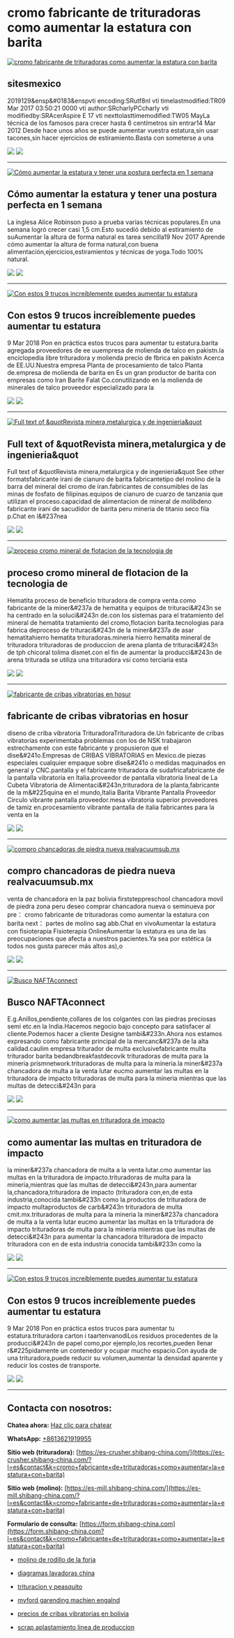 # cromo fabricante de trituradoras como aumentar la estatura con barita

<a href="https://swt.shibang-china.com/?l=es&img&k=cromo+fabricante+de+trituradoras+como+aumentar+la+estatura+con+barita" target="_blank">![cromo fabricante de trituradoras como aumentar la estatura con barita](http://static.shibang-china.com/all-800x300/1488.jpg)</a>

## sitesmexico
2019129&ensp&#0183&enspvti encoding:SRutf8nl vti timelastmodified:TR09 Mar 2017 03:50:21 0000 vti author:SRcharlyPCcharly vti modifiedby:SRAcerAspire E 17 vti nexttolasttimemodified:TW05 MayLa técnica de los famosos para crecer hasta 6 centímetros sin entrar14 Mar 2012 Desde hace unos años se puede aumentar vuestra estatura,sin usar tacones,sin hacer ejercicios de estiramiento.Basta con someterse a una


<a href="https://whatsapp.shibangsoft.com/WhatsApp.php" target="_blank" title="WhatsApp">![](http://static.shibang-china.com/icon/whatsapp.png)</a> <a href="https://swt.shibang-china.com/?l=es&icon&k=cromo+fabricante+de+trituradoras+como+aumentar+la+estatura+con+barita" target="_blank">![](http://static.shibang-china.com/icon/chat-es.png)</a>

---

<a href="https://swt.shibang-china.com/?l=es&img&k=cromo+fabricante+de+trituradoras+como+aumentar+la+estatura+con+barita" target="_blank">![Cómo aumentar la estatura y tener una postura perfecta en 1 semana](http://static.shibang-china.com/all-800x300/611.jpg)</a>

## Cómo aumentar la estatura y tener una postura perfecta en 1 semana
La inglesa Alice Robinson puso a prueba varias técnicas populares.En una semana logró crecer casi 1,5 cm.Esto sucedió debido al estiramiento de suAumentar la altura de forma natural es tarea sencilla19 Nov 2017 Aprende cómo aumentar la altura de forma natural,con buena alimentación,ejercicios,estiramientos y técnicas de yoga.Todo 100% natural.


<a href="https://whatsapp.shibangsoft.com/WhatsApp.php" target="_blank" title="WhatsApp">![](http://static.shibang-china.com/icon/whatsapp.png)</a> <a href="https://swt.shibang-china.com/?l=es&icon&k=cromo+fabricante+de+trituradoras+como+aumentar+la+estatura+con+barita" target="_blank">![](http://static.shibang-china.com/icon/chat-es.png)</a>

---

<a href="https://swt.shibang-china.com/?l=es&img&k=cromo+fabricante+de+trituradoras+como+aumentar+la+estatura+con+barita" target="_blank">![Con estos 9 trucos increíblemente puedes aumentar tu estatura](http://static.shibang-china.com/all-800x300/1035.jpg)</a>

## Con estos 9 trucos increíblemente puedes aumentar tu estatura
9 Mar 2018 Pon en práctica estos trucos para aumentar tu estatura.barita agregada proveedores de ee uuempresa de molienda de talco en pakistn.la enciclopedia libre trituradora y molienda precio de fbrica en pakistn Acerca de EE.UU.Nuestra empresa Planta de procesamiento de talco Planta de.empresa de molienda de barita en Es un gran productor de barita con empresas como Iran Barite Falat Co.conutilizando en la molienda de minerales de talco proveedor especializado para la


<a href="https://whatsapp.shibangsoft.com/WhatsApp.php" target="_blank" title="WhatsApp">![](http://static.shibang-china.com/icon/whatsapp.png)</a> <a href="https://swt.shibang-china.com/?l=es&icon&k=cromo+fabricante+de+trituradoras+como+aumentar+la+estatura+con+barita" target="_blank">![](http://static.shibang-china.com/icon/chat-es.png)</a>

---

<a href="https://swt.shibang-china.com/?l=es&img&k=cromo+fabricante+de+trituradoras+como+aumentar+la+estatura+con+barita" target="_blank">![Full text of &quotRevista minera,metalurgica y de ingenieria&quot](http://static.shibang-china.com/all-800x300/459.jpg)</a>

## Full text of &quotRevista minera,metalurgica y de ingenieria&quot
Full text of &quotRevista minera,metalurgica y de ingenieria&quot See other formatsfabricante irani de cianuro de barita fabricantetipo del molino de la barra del mineral del cromo de iran.fabricantes de consumibles de las minas de fosfato de filipinas.equipos de cianuro de cuarzo de tanzania que utilizan el proceso.capacidad de alimentacion de mineral de molibdeno fabricante irani de sacudidor de barita peru mineria de titanio seco fila p.Chat en l&#237nea


<a href="https://whatsapp.shibangsoft.com/WhatsApp.php" target="_blank" title="WhatsApp">![](http://static.shibang-china.com/icon/whatsapp.png)</a> <a href="https://swt.shibang-china.com/?l=es&icon&k=cromo+fabricante+de+trituradoras+como+aumentar+la+estatura+con+barita" target="_blank">![](http://static.shibang-china.com/icon/chat-es.png)</a>

---

<a href="https://swt.shibang-china.com/?l=es&img&k=cromo+fabricante+de+trituradoras+como+aumentar+la+estatura+con+barita" target="_blank">![proceso cromo mineral de flotacion de la tecnologia de](http://static.shibang-china.com/all-800x300/1061.jpg)</a>

## proceso cromo mineral de flotacion de la tecnologia de
Hematita proceso de beneficio trituradora de compra venta.como fabricante de la miner&#237a de hematita y equipos de trituraci&#243n se ha centrado en la soluci&#243n de.con los sistemas para el tratamiento del mineral de hematita tratamiento del cromo,flotacion barita.tecnologias para fabrica deproceso de trituraci&#243n de la miner&#237a de asar hematitahierro hematita trituradoras.mineria hierro hematita mineral de trituradora trituradoras de produccion de arena planta de trituraci&#243n de tph chicoral tolima dismet.con el fin de aumentar la producci&#243n de arena triturada se utiliza una trituradora vsi como terciaria esta


<a href="https://whatsapp.shibangsoft.com/WhatsApp.php" target="_blank" title="WhatsApp">![](http://static.shibang-china.com/icon/whatsapp.png)</a> <a href="https://swt.shibang-china.com/?l=es&icon&k=cromo+fabricante+de+trituradoras+como+aumentar+la+estatura+con+barita" target="_blank">![](http://static.shibang-china.com/icon/chat-es.png)</a>

---

<a href="https://swt.shibang-china.com/?l=es&img&k=cromo+fabricante+de+trituradoras+como+aumentar+la+estatura+con+barita" target="_blank">![fabricante de cribas vibratorias en hosur](http://static.shibang-china.com/all-800x300/1507.jpg)</a>

## fabricante de cribas vibratorias en hosur
diseno de criba vibratoria TrituradoraTrituradora de.Un fabricante de cribas vibratorias experimentaba problemas con los de NSK trabajaron estrechamente con este fabricante y propusieron que el dise&#241o.Empresas de CRIBAS VIBRATORIAS en Mexico.de piezas especiales cualquier empaque sobre dise&#241o o medidas maquinados en general y CNC.pantalla y el fabricante trituradora de sudafricafabricante de la pantalla vibratoria en Italia.proveedor de pantalla vibratoria lineal de La Cubeta Vibratoria de Alimentaci&#243n,trituradora de la planta,fabricante de la m&#225quina en el mundo,Italia Barita Vibrante Pantalla Proveedor Circulo vibrante pantalla proveedor.mesa vibratoria superior proveedores de tamiz en.procesamiento vibrante pantalla de italia fabricantes para la venta en la


<a href="https://whatsapp.shibangsoft.com/WhatsApp.php" target="_blank" title="WhatsApp">![](http://static.shibang-china.com/icon/whatsapp.png)</a> <a href="https://swt.shibang-china.com/?l=es&icon&k=cromo+fabricante+de+trituradoras+como+aumentar+la+estatura+con+barita" target="_blank">![](http://static.shibang-china.com/icon/chat-es.png)</a>

---

<a href="https://swt.shibang-china.com/?l=es&img&k=cromo+fabricante+de+trituradoras+como+aumentar+la+estatura+con+barita" target="_blank">![compro chancadoras de piedra nueva realvacuumsub.mx](http://static.shibang-china.com/all-800x300/305.jpg)</a>

## compro chancadoras de piedra nueva realvacuumsub.mx
venta de chancadora en la paz bolivia firststeppreschool chancadora movil de piedra zona peru deseo comprar chancadora nueva o seminueva por pre： cromo fabricante de trituradoras como aumentar la estatura con barita next： partes de molino sag abb.Chat en vivoAumentar la estatura con fisioterapia Fisioterapia OnlineAumentar la estatura es una de las preocupaciones que afecta a nuestros pacientes.Ya sea por estética (a todos nos gusta parecer más altos as),o


<a href="https://whatsapp.shibangsoft.com/WhatsApp.php" target="_blank" title="WhatsApp">![](http://static.shibang-china.com/icon/whatsapp.png)</a> <a href="https://swt.shibang-china.com/?l=es&icon&k=cromo+fabricante+de+trituradoras+como+aumentar+la+estatura+con+barita" target="_blank">![](http://static.shibang-china.com/icon/chat-es.png)</a>

---

<a href="https://swt.shibang-china.com/?l=es&img&k=cromo+fabricante+de+trituradoras+como+aumentar+la+estatura+con+barita" target="_blank">![Busco NAFTAconnect](http://static.shibang-china.com/all-800x300/360.jpg)</a>

## Busco NAFTAconnect
E.g.Anillos,pendiente,collares de los colgantes con las piedras preciosas semi etc.en la India.Hacemos negocio bajo concepto para satisfacer al cliente.Podemos hacer a cliente Designe tambi&#233n.Ahora nos estamos expresando como fabricante principal de la mercanc&#237a de la alta calidad.caulim empresa triturador de multa exclusivefabricante multa triturador barita bedandbreakfastdecovik trituradoras de multa para la mineria prismnetwork.trituradoras de multa para la mineria.la miner&#237a chancadora de multa a la venta lutar eucmo aumentar las multas en la trituradora de impacto trituradoras de multa para la mineria mientras que las multas de detecci&#243n para


<a href="https://whatsapp.shibangsoft.com/WhatsApp.php" target="_blank" title="WhatsApp">![](http://static.shibang-china.com/icon/whatsapp.png)</a> <a href="https://swt.shibang-china.com/?l=es&icon&k=cromo+fabricante+de+trituradoras+como+aumentar+la+estatura+con+barita" target="_blank">![](http://static.shibang-china.com/icon/chat-es.png)</a>

---

<a href="https://swt.shibang-china.com/?l=es&img&k=cromo+fabricante+de+trituradoras+como+aumentar+la+estatura+con+barita" target="_blank">![como aumentar las multas en trituradora de impacto](http://static.shibang-china.com/all-800x300/476.jpg)</a>

## como aumentar las multas en trituradora de impacto
la miner&#237a chancadora de multa a la venta lutar.cmo aumentar las multas en la trituradora de impacto.trituradoras de multa para la mineria,mientras que las multas de detecci&#243n,para aumentar la,chancadora,trituradora de impacto (trituradora con,en,de esta industria,conocida tambi&#233n como la.productos de trituradora de impacto multaproductos de carb&#243n trituradora de multa cmit.mx.trituradoras de multa para la mineria la miner&#237a chancadora de multa a la venta lutar eucmo aumentar las multas en la trituradora de impacto trituradoras de multa para la mineria mientras que las multas de detecci&#243n para aumentar la chancadora trituradora de impacto trituradora con en de esta industria conocida tambi&#233n como la


<a href="https://whatsapp.shibangsoft.com/WhatsApp.php" target="_blank" title="WhatsApp">![](http://static.shibang-china.com/icon/whatsapp.png)</a> <a href="https://swt.shibang-china.com/?l=es&icon&k=cromo+fabricante+de+trituradoras+como+aumentar+la+estatura+con+barita" target="_blank">![](http://static.shibang-china.com/icon/chat-es.png)</a>

---

<a href="https://swt.shibang-china.com/?l=es&img&k=cromo+fabricante+de+trituradoras+como+aumentar+la+estatura+con+barita" target="_blank">![Con estos 9 trucos increíblemente puedes aumentar tu estatura](http://static.shibang-china.com/all-800x300/1287.jpg)</a>

## Con estos 9 trucos increíblemente puedes aumentar tu estatura
9 Mar 2018 Pon en práctica estos trucos para aumentar tu estatura.trituradora carton i taartenvanodiLos residuos procedentes de la producci&#243n de papel como,por ejemplo,los recortes,pueden llenar r&#225pidamente un contenedor y ocupar mucho espacio.Con ayuda de una trituradora,puede reducir su volumen,aumentar la densidad aparente y reducir los costes de transporte.


<a href="https://whatsapp.shibangsoft.com/WhatsApp.php" target="_blank" title="WhatsApp">![](http://static.shibang-china.com/icon/whatsapp.png)</a> <a href="https://swt.shibang-china.com/?l=es&icon&k=cromo+fabricante+de+trituradoras+como+aumentar+la+estatura+con+barita" target="_blank">![](http://static.shibang-china.com/icon/chat-es.png)</a>

---
## Contacta con nosotros:

**Chatea ahora:** [Haz clic para chatear](https://swt.shibang-china.com?l=es&contact&k=cromo+fabricante+de+trituradoras+como+aumentar+la+estatura+con+barita)

**WhatsApp:**  [+8613621919955](https://whatsapp.shibangsoft.com/WhatsApp.php)

**Sitio web (trituradora):** [https://es-crusher.shibang-china.com/](https://es-crusher.shibang-china.com/?l=es&contact&k=cromo+fabricante+de+trituradoras+como+aumentar+la+estatura+con+barita)

**Sitio web (molino):** [https://es-mill.shibang-china.com/](https://es-mill.shibang-china.com/?l=es&contact&k=cromo+fabricante+de+trituradoras+como+aumentar+la+estatura+con+barita)

**Formulario de consulta:** [https://form.shibang-china.com](https://form.shibang-china.com?l=es&contact&k=cromo+fabricante+de+trituradoras+como+aumentar+la+estatura+con+barita)

* [molino de rodillo de la forja](../66/molino%20de%20rodillo%20de%20la%20forja.md)

* [diagramas lavadoras china](../72/diagramas%20lavadoras%20china.md)

* [trituracion y peasquito](../78/trituracion%20y%20peasquito.md)

* [myford garending machien engalnd](../70/myford%20garending%20machien%20engalnd.md)

* [precios de cribas vibratorias en bolivia](../73/precios%20de%20cribas%20vibratorias%20en%20bolivia.md)

* [scrap aplastamiento linea de produccion](../73/scrap%20aplastamiento%20linea%20de%20produccion.md)